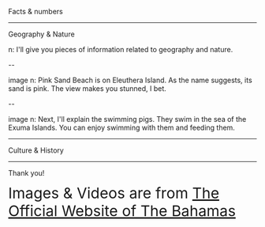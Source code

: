 Facts & numbers
<!-- .element: class="r-fit-text" -->

---

Geography & Nature
<!-- .element: class="r-fit-text" -->
n: I'll give you pieces of information related to geography and nature.

--

image
n:  Pink Sand Beach is on Eleuthera Island. As the name suggests, its sand is pink. The view makes you stunned, I bet.

--

image
n:  Next, I'll explain the swimming pigs. They swim in the sea of the Exuma Islands. You can enjoy swimming with them and feeding them.

---

Culture & History
<!-- .element: class="r-fit-text" -->

---

Thank you!<!-- .element: class="r-fit-text" -->  
<div style="font-size: 30px;">
    Images & Videos are from 
    <a href="https://www.bahamas.com/">The Official Website of The Bahamas</a>
</div>
